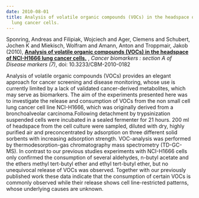 ```yaml
---
date: 2010-08-01
title: Analysis of volatile organic compounds (VOCs) in the headspace of NCI-H1666
  lung cancer cells.
---
```


Sponring, Andreas and Filipiak, Wojciech and Ager, Clemens and Schubert, Jochen K and Miekisch, Wolfram and Amann, Anton and Troppmair, Jakob (2010), 
**[Analysis of volatile organic compounds (VOCs) in the headspace of NCI-H1666 lung cancer cells.](http://www.ncbi.nlm.nih.gov/pubmed/21263191)** ,
*Cancer biomarkers : section A of Disease markers (7)*,
doi: 10.3233/CBM-2010-0182

Analysis of volatile organic compounds (VOCs) provides an elegant approach for cancer screening and disease monitoring, whose use is currently limited by a lack of validated cancer-derived metabolites, which may serve as biomarkers. The aim of the experiments presented here was to investigate the release and consumption of VOCs from the non small cell lung cancer cell line NCI-H1666, which was originally derived from a bronchoalveolar carcinoma.Following detachment by trypsinization suspended cells were incubated in a sealed fermenter for 21 hours. 200 ml of headspace from the cell culture were sampled, diluted with dry, highly purified air and preconcentrated by adsorption on three different solid sorbents with increasing adsorption strength. VOC-analysis was performed by thermodesorption-gas chromatography mass spectrometry (TD-GC-MS). In contrast to our previous studies experiments with NCI-H1666 cells only confirmed the consumption of several aldehydes, n-butyl acetate and the ethers methyl tert-butyl ether and ethyl tert-butyl ether, but no unequivocal release of VOCs was observed. Together with our previously published work these data indicate that the consumption of certain VOCs is commonly observed while their release shows cell line-restricted patterns, whose underlying causes are unknown.
